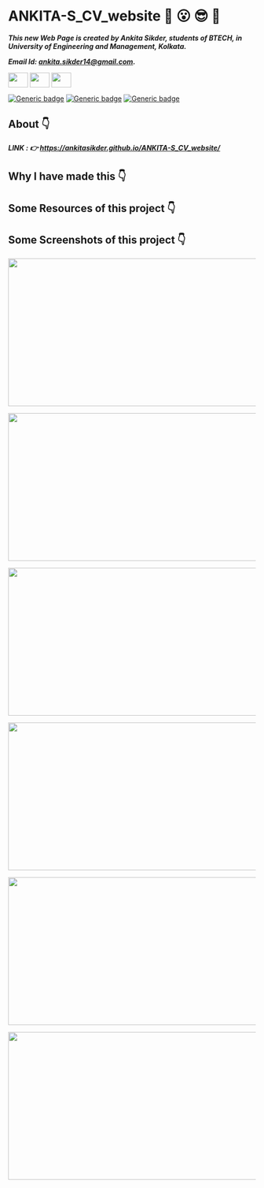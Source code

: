 # ANKITA-S_CV_website :star_struck: :open_mouth: :sunglasses: :facepunch:

***This new Web Page is created by Ankita Sikder, students of BTECH, in University of Engineering and Management, Kolkata.***

***Email Id: ankita.sikder14@gmail.com.***

<p align="left">
<a href="https://www.facebook.com/ankita.sikder.104" target="blank"><img align="center" src="https://cdn.jsdelivr.net/npm/simple-icons@3.0.1/icons/facebook.svg" alt="" height="30" width="40" /></a>
<a href="https://www.instagram.com/ankita.sikder14" target="blank"><img align="center" src="https://cdn.jsdelivr.net/npm/simple-icons@3.0.1/icons/instagram.svg" alt="" height="30" width="40" /></a>
<a href="https://github.com/ankitasikder" target="blank"><img align="center" src="https://cdn.jsdelivr.net/npm/simple-icons@3.0.1/icons/github.svg" alt="" height="30" width="40" /></a>
</p>

[![Generic badge](https://img.shields.io/badge/intermediate-html5-red)](https://shields.io/) [![Generic badge](https://img.shields.io/badge/intermediate-css3-green)](https://shields.io/) [![Generic badge](https://img.shields.io/badge/intermediate-javascript-yellow)](https://shields.io/)

## About :point_down:

<div align="justified">
  


</div>

***LINK : :point_right: https://ankitasikder.github.io/ANKITA-S_CV_website/***
  
## Why I have made this :point_down:

<div align="justified">


</div>

## Some Resources of this project :point_down:

<div align="justified">
     


</div>
     
## Some Screenshots of this project :point_down:

<div align="center">
     
<a href="b1.PNG"><img src="b1.PNG" width="900" height= "300"></a> 

<a href="b2.PNG"><img src="b2.PNG" width="900" height= "300"></a>
  
<a href="b2.PNG"><img src="b2.PNG" width="900" height= "300"></a>
  
<a href="b2.PNG"><img src="b2.PNG" width="900" height= "300"></a>
  
<a href="b2.PNG"><img src="b2.PNG" width="900" height= "300"></a>
  
<a href="b2.PNG"><img src="b2.PNG" width="900" height= "300"></a>

</div>


